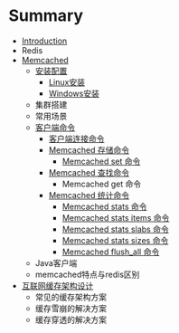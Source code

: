 # Summary

* [Introduction](README.md)
* Redis
* [Memcached](memcached.md)
  * [安装配置](memcached/an-zhuang-pei-zhi.md)
    * [Linux安装](memcached/an-zhuang-pei-zhi/linuxan-zhuang.md)
    * [Windows安装](memcached/an-zhuang-pei-zhi/windowsan-zhuang.md)
  * 集群搭建
  * 常用场景
  * [客户端命令](memcached/ke-hu-duan-ming-ling.md)
    * [客户端连接命令](memcached/ke-hu-duan-ming-ling/ke-hu-duan-lian-jie-ming-ling.md)
    * [Memcached 存储命令](memcached/ke-hu-duan-ming-ling/memcached-cun-chu-ming-ling.md)
      * [Memcached set 命令](memcached/ke-hu-duan-ming-ling/memcached-cun-chu-ming-ling/memcached-set-ming-ling.md)
    * [Memcached 查找命令](memcached/ke-hu-duan-ming-ling/memcached-cha-zhao-ming-ling.md)
      * Memcached get 命令
    * [Memcached 统计命令](memcached/ke-hu-duan-ming-ling/memcached-tong-ji-ming-ling.md)
      * [Memcached stats 命令](memcached/ke-hu-duan-ming-ling/memcached-tong-ji-ming-ling/memcached-stats-ming-ling.md)
      * [Memcached stats items 命令](memcached/ke-hu-duan-ming-ling/memcached-tong-ji-ming-ling/memcached-stats-items-ming-ling.md)
      * [Memcached stats slabs 命令](memcached/ke-hu-duan-ming-ling/memcached-tong-ji-ming-ling/memcached-stats-slabs-ming-ling.md)
      * [Memcached stats sizes 命令](memcached/ke-hu-duan-ming-ling/memcached-tong-ji-ming-ling/memcached-stats-sizes-ming-ling.md)
      * [Memcached flush\_all 命令](memcached/ke-hu-duan-ming-ling/memcached-tong-ji-ming-ling/memcached-flushallming-ling.md)
  * Java客户端
  * memcached特点与redis区别
* [互联网缓存架构设计](hu-lian-wang-huan-cun-jia-gou-she-ji.md)
  * 常见的缓存架构方案
  * 缓存雪崩的解决方案
  * 缓存穿透的解决方案

